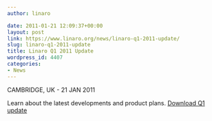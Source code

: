 ```yaml
---
author: linaro

date: 2011-01-21 12:09:37+00:00
layout: post
link: https://www.linaro.org/news/linaro-q1-2011-update/
slug: linaro-q1-2011-update
title: Linaro Q1 2011 Update
wordpress_id: 4407
categories:
- News
---
```


CAMBRIDGE, UK - 21 JAN 2011

Learn about the latest developments and product plans. [Download Q1 update](/resources/)


